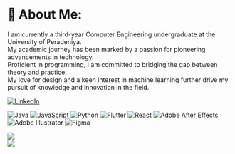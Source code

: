 # 💫 About Me:
I am currently a third-year Computer Engineering undergraduate at the University of Peradeniya.<br>My academic journey has been marked by a passion for pioneering advancements in technology.<br>Proficient in programming, I am committed to bridging the gap between theory and practice.<br>My love for design and a keen interest in machine learning further drive my pursuit of knowledge and innovation in the field.



[![LinkedIn](https://img.shields.io/badge/LinkedIn-%230077B5.svg?logo=linkedin&logoColor=white)](https://linkedin.com/in/kaumini-adikari-b345b6204) 


![Java](https://img.shields.io/badge/java-%23ED8B00.svg?style=flat-square&logo=openjdk&logoColor=white) ![JavaScript](https://img.shields.io/badge/javascript-%23323330.svg?style=flat-square&logo=javascript&logoColor=%23F7DF1E) ![Python](https://img.shields.io/badge/python-3670A0?style=flat-square&logo=python&logoColor=ffdd54) ![Flutter](https://img.shields.io/badge/Flutter-%2302569B.svg?style=flat-square&logo=Flutter&logoColor=white) ![React](https://img.shields.io/badge/react-%2320232a.svg?style=flat-square&logo=react&logoColor=%2361DAFB) ![Adobe After Effects](https://img.shields.io/badge/Adobe%20After%20Effects-9999FF.svg?style=flat-square&logo=Adobe%20After%20Effects&logoColor=white) ![Adobe Illustrator](https://img.shields.io/badge/adobe%20illustrator-%23FF9A00.svg?style=flat-square&logo=adobe%20illustrator&logoColor=white) ![Figma](https://img.shields.io/badge/figma-%23F24E1E.svg?style=flat-square&logo=figma&logoColor=white)


![](https://github-readme-stats.vercel.app/api?username=19Kaumini&theme=tokyonight&hide_border=true&include_all_commits=true&count_private=true)<br/>
![](https://github-readme-streak-stats.herokuapp.com/?user=19Kaumini&theme=tokyonight&hide_border=true)<br/>

